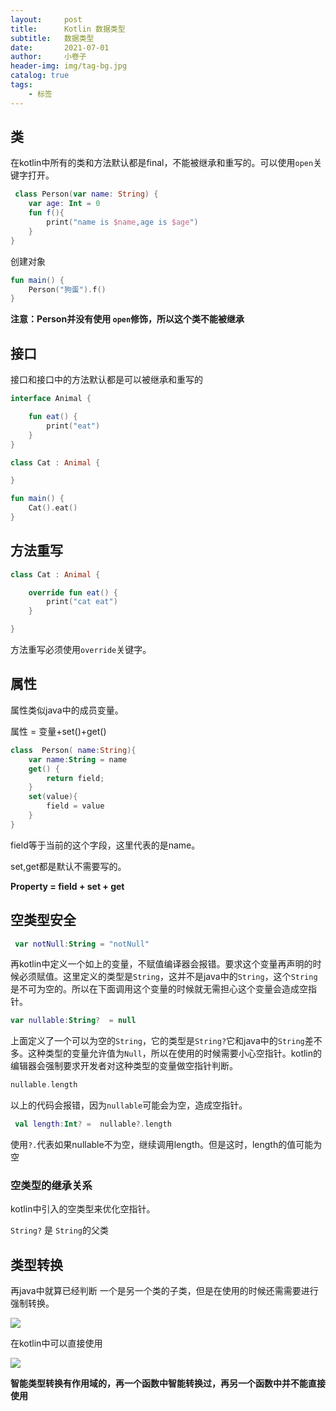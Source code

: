 ```yaml
---
layout:     post  
title:      Kotlin 数据类型
subtitle:   数据类型
date:       2021-07-01 
author:     小卷子
header-img: img/tag-bg.jpg
catalog: true
tags:
    - 标签
---
```


## 类

在kotlin中所有的类和方法默认都是final，不能被继承和重写的。可以使用`open`关键字打开。

~~~kotlin
 class Person(var name: String) {
    var age: Int = 0
    fun f(){
        print("name is $name,age is $age")
    }
}
~~~

创建对象

~~~kotlin
fun main() {
    Person("狗蛋").f()
}
~~~

**注意：Person并没有使用 `open`修饰，所以这个类不能被继承**



## 接口

接口和接口中的方法默认都是可以被继承和重写的

~~~kotlin
interface Animal {

    fun eat() {
        print("eat")
    }
}

class Cat : Animal {

}

fun main() {
    Cat().eat()
}
~~~



## 方法重写

```kotlin
class Cat : Animal {

    override fun eat() {
        print("cat eat")
    }

}
```

方法重写必须使用`override`关键字。



## 属性

属性类似java中的成员变量。

属性 = 变量+set()+get()

~~~kotlin
class  Person( name:String){
    var name:String = name
    get() {
        return field;
    }
    set(value){
        field = value
    }
}
~~~

field等于当前的这个字段，这里代表的是name。

set,get都是默认不需要写的。

**Property = field + set + get**

## 空类型安全

~~~kotlin
 var notNull:String = "notNull"
~~~

再kotlin中定义一个如上的变量，不赋值编译器会报错。要求这个变量再声明的时候必须赋值。这里定义的类型是`String`，这并不是java中的`String`，这个`String`是不可为空的。所以在下面调用这个变量的时候就无需担心这个变量会造成空指针。

~~~kotlin
var nullable:String?  = null
~~~

上面定义了一个可以为空的`String`，它的类型是`String?`它和java中的`String`差不多。这种类型的变量允许值为`Null`，所以在使用的时候需要小心空指针。kotlin的编辑器会强制要求开发者对这种类型的变量做空指针判断。

~~~kotlin
nullable.length
~~~

以上的代码会报错，因为`nullable`可能会为空，造成空指针。

~~~kotlin
 val length:Int? =  nullable?.length
~~~

使用`?.`代表如果nullable不为空，继续调用length。但是这时，length的值可能为空



### 空类型的继承关系

kotlin中引入的空类型来优化空指针。

`String?` 是 `String`的父类 



## 类型转换

再java中就算已经判断 一个是另一个类的子类，但是在使用的时候还需需要进行强制转换。

![](https://tva1.sinaimg.cn/large/008i3skNly1gsr1xcli5ej30ks06c74v.jpg)



在kotlin中可以直接使用

![](https://tva1.sinaimg.cn/large/008i3skNly1gsr1y6l5scj30kc07p0ta.jpg)

**智能类型转换有作用域的，再一个函数中智能转换过，再另一个函数中并不能直接使用**



